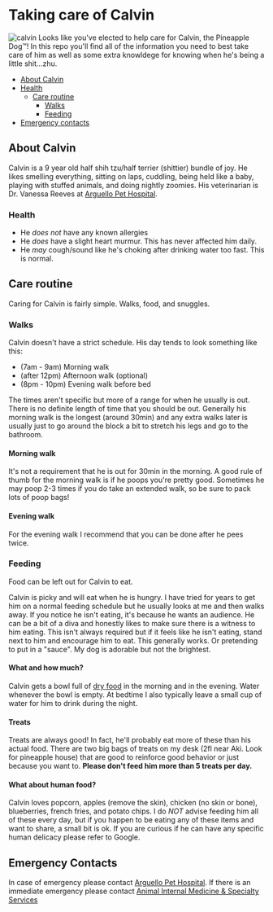 # Taking care of Calvin
![calvin](https://user-images.githubusercontent.com/10384315/62173535-49662380-b2eb-11e9-866a-acc4697d4f27.png)
Looks like you've elected to help care for Calvin, the Pineapple Dog™️! In this repo you'll find all of the information you need to best take care of him as well as some extra knowldege for knowing when he's being a little shit...zhu. 

- [About Calvin](#about-calvin)
- [Health](#health)
  - [Care routine](#care-routine)
    - [Walks](#walks)
    - [Feeding](#feeding)
- [Emergency contacts](#emergency-contacts)

## About Calvin
Calvin is a 9 year old half shih tzu/half terrier (shittier) bundle of joy. He likes smelling everything, sitting on laps, cuddling, being held like a baby, playing with stuffed animals, and doing nightly zoomies. His veterinarian is Dr. Vanessa Reeves at [Arguello Pet Hospital](http://www.arguellopet.com/). 

### Health
- He _does not_ have any known allergies
- He _does_ have a slight heart murmur. This has never affected him daily.
- He _may_ cough/sound like he's choking after drinking water too fast. This is normal.

## Care routine
Caring for Calvin is fairly simple. Walks, food, and snuggles.

### Walks
Calvin doesn't have a strict schedule. His day tends to look something like this:
- (7am - 9am) Morning walk
- (after 12pm) Afternoon walk (optional)
- (8pm - 10pm) Evening walk before bed

The times aren't specific but more of a range for when he usually is out. There is no definite length of time that you should be out. Generally his morning walk is the longest (around 30min) and any extra walks later is usually just to go around the block a bit to stretch his legs and go to the bathroom.

#### Morning walk

It's not a requirement that he is out for 30min in the morning. A good rule of thumb for the morning walk is if he poops you're pretty good. Sometimes he may poop 2-3 times if you do take an extended walk, so be sure to pack lots of poop bags!

#### Evening walk
For the evening walk I recommend that you can be done after he pees twice. 

### Feeding
Food can be left out for Calvin to eat.

Calvin is picky and will eat when he is hungry. I have tried for years to get him on a normal feeding schedule but he usually looks at me and then walks away. If you notice he isn't eating, it's because he wants an audience. He can be a bit of a diva and honestly likes to make sure there is a witness to him eating. This isn't always required but if it feels like he isn't eating, stand next to him and encourage him to eat. This generally works. Or pretending to put in a "sauce". My dog is adorable but not the brightest. 

#### What and how much?
Calvin gets a bowl full of [dry food](https://www.petco.com/shop/en/petcostore/product/natural-balance-small-breed-bites-lid-limited-ingredient-diets-grain-free-potato-and-duck-formula-dry-dog-food) in the morning and in the evening. Water whenever the bowl is empty. At bedtime I also typically leave a small cup of water for him to drink during the night. 

#### Treats
Treats are always good! In fact, he'll probably eat more of these than his actual food. There are two big bags of treats on my desk (2fl near Aki. Look for pineapple house) that are good to reinforce good behavior or just because you want to. **Please don't feed him more than 5 treats per day.** 

#### What about human food? 
Calvin loves popcorn, apples (remove the skin), chicken (no skin or bone), blueberries, french fries, and potato chips. I do _NOT_ advise feeding him all of these every day, but if you happen to be eating any of these items and want to share, a small bit is ok. If you are curious if he can have any specific human delicacy please refer to Google.

## Emergency Contacts
In case of emergency please contact [Arguello Pet Hospital](http://www.arguellopet.com/contact-us.html).
If there is an immediate emergency please contact [Animal Internal Medicine & Specialty Services](https://www.aimss-sf.com/contact-us/)
